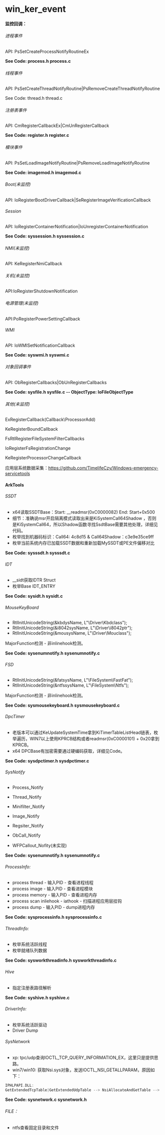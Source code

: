 # win_ker_event

#### 监控回调：

###### 进程事件

API: PsSetCreateProcessNotifyRoutineEx

**See Code: process.h process.c**

###### 线程事件

API: PsSetCreateThreadNotifyRoutine|PsRemoveCreateThreadNotifyRoutine

See Code: thread.h thread.c

###### 注册表事件

API: CmRegisterCallbackEx|CmUnRegisterCallback

**See Code: register.h register.c**

###### 模块事件

API: PsSetLoadImageNotifyRoutine|PsRemoveLoadImageNotifyRoutine

**See Code: imagemod.h imagemod.c**

###### Boot(未监控)

API: IoRegisterBootDriverCallback|SeRegisterImageVerificationCallback

###### Session

API: IoRegisterContainerNotification|IoUnregisterContainerNotification

**See Code: syssession.h syssession.c**

###### NMI(未监控)

API: KeRegisterNmiCallback

###### 关机(未监控)

API:IoRegisterShutdownNotification

###### 电源管理(未监控)

API:PoRegisterPowerSettingCallback

###### WMI

API: IoWMISetNotificationCallback

**See Code: syswmi.h syswmi.c**

###### 对象回调事件

API: ObRegisterCallbacks|ObUnRegisterCallbacks

**See Code:  sysfile.h sysfile.c   -- ObjectType: IoFileObjectType**

###### 其他(未监控)

ExRegisterCallback(Callback\ProcessorAdd)

KeRegisterBoundCallback

FsRtlRegisterFileSystemFilterCallbacks

IoRegisterFsRegistrationChange

KeRegisterProcessorChangeCallback

应用层系统数据采集：https://github.com/TimelifeCzy/Windows-emergency-servicetools



#### ArkTools

###### SSDT

- x64读取SSDTBase：Start: __readmsr(0xC0000082)   End: Start+0x500 
- 细节：准确说msr开启隔离模式读取出来是KiSystemCall64Shadow ，否则是KiSystemCall64，所以Shadow函数寻找SsdtBase需要其他处理，详细见代码。
- 枚举找到机器码标识：Call64: 4c8d15 & Call64Shadow：c3e9e35ce9ff
- 枚举当前系统内存已加载SSDT数据和重新加载MySSDT或PE文件偏移对比

**See Code:  sysssdt.h sysssdt.c**

###### IDT

- __sidt获取IDTR Struct
- 枚举Base IDT_ENTRY

**See Code:  sysidt.h sysidt.c**

###### MouseKeyBoard

- 	RtlInitUnicodeString(&kbdysName, L"\\Driver\\Kbdclass");
- 	RtlInitUnicodeString(&i8042sysName, L"\\Driver\\i8042ptr");
- 	RtlInitUnicodeString(&mousysName, L"\\Driver\\Mouclass");

MajorFunction检测 -  非inlinehook检测。

**See Code:  sysenumnotify.h sysenumnotify.c**

###### FSD

- 	RtlInitUnicodeString(&fatsysName, L"\\FileSystem\\FastFat");
- 	RtlInitUnicodeString(&ntfssysName, L"\\FileSystem\\Ntfs");

MajorFunction检测 -  非inlinehook检测。

**See Code:  sysmousekeyboard.h sysmousekeyboard.c**

###### DpcTimer

- 老版本可以通过KeUpdateSystemTime拿到KiTimerTableListHead链表，枚举遍历，WIN7以上使用KPRCB结构或者readmsr(0xC0000101) + 0x20拿到KPRCB。
- x64 DPCBase有加密需要通过硬编码获取，详细见Code。

**See Code:  sysdpctimer.h sysdpctimer.c**

###### SysNotify

- Process_Notify

- Thread_Notify

- Minifilter_Notify

- Image_Notify

- Regsiter_Notify

- ObCall_Notify

- WFPCallout_Nofity(未实现)

**See Code:  sysenumnotify.h sysenumnotify.c**

###### ProcessInfo:

- process thread - 输入PID - 查看进程线程
- process image -  输入PID - 查看进程模块
- process memory - 输入PID - 查看进程内存
- process scan inliehook - iathook - 扫描进程应用层挂钩
- process dump - 输入PID - dump进程内存

**See Code: sysprocessinfo.h  sysprocessinfo.c**

###### ThreadInfo:

- 枚举系统活跃线程
- 枚举就绪队列数据

**See Code: sysworkthreadinfo.h sysworkthreadinfo.c**

###### Hive

- 指定注册表路径解析

**See Code: syshive.h syshive.c**

###### DriverInfo:

- 枚举系统活跃驱动
- Driver Dump

###### SysNetwork

- xp:  tpc/udp查询IOCTL_TCP_QUERY_INFORMATION_EX，这里只是提供思路。
- win7/win10: 获取Nsi.sys对象，发送IOCTL_NSI_GETALLPARAM，原因如下：

```c++
IPHLPAPI.DLL:
GetExtendedTcpTable|GetExtendedUdpTable --> NsiAllocateAndGetTable --> NtDeviceIoControlFile("\\\\.\\Nsi.dll")
```

**See Code: sysnetwork.c sysnetwork.h**

###### FILE：

- ntfs查看固定目录和文件
